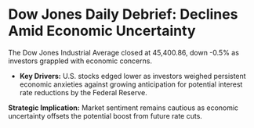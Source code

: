 # Dow Jones Daily Debrief: Declines Amid Economic Uncertainty

The Dow Jones Industrial Average closed at 45,400.86, down -0.5% as investors grappled with economic concerns.

*   **Key Drivers:** U.S. stocks edged lower as investors weighed persistent economic anxieties against growing anticipation for potential interest rate reductions by the Federal Reserve.

**Strategic Implication:** Market sentiment remains cautious as economic uncertainty offsets the potential boost from future rate cuts.